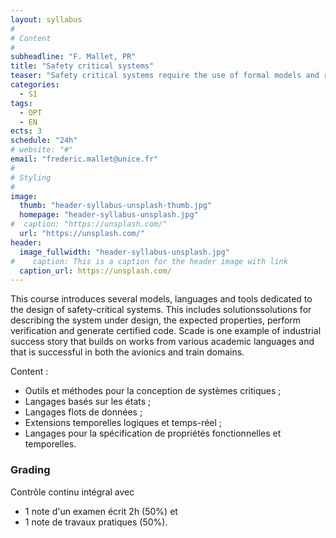 ```yaml
---
layout: syllabus
#
# Content
#
subheadline: "F. Mallet, PR"
title: "Safety critical systems"
teaser: "Safety critical systems require the use of formal models and rely on exhaustive analysis techniques to ensure that the software actually do what it is supposed to do (with regards to the requirements) et do it correctly (without bugs). This lecture gives an overview of some techniques and languages used in that context."
categories:
  - S1
tags:
  - OPT
  - EN
ects: 3
schedule: "24h"
# website: "#"
email: "frederic.mallet@unice.fr"
#
# Styling
#
image:
  thumb: "header-syllabus-unsplash-thumb.jpg"
  homepage: "header-syllabus-unsplash.jpg"
#  caption: "https://unsplash.com/"
  url: "https://unsplash.com/"
header:
  image_fullwidth: "header-syllabus-unsplash.jpg"
#    caption: This is a caption for the header image with link
  caption_url: https://unsplash.com/  
---
```

This course introduces several models, languages and tools dedicated to the design of safety-critical systems.
This includes solutionssolutions for describing the system under design, the expected properties, perform verification and generate certified  code. Scade is one example of industrial success story that builds on works from various academic languages and that is successful in both the avionics and train domains.

Content :
- Outils et méthodes pour la conception de systèmes critiques ;
- Langages basés sur les états ; 
- Langages flots de données ; 
- Extensions temporelles logiques et temps-réel ;
- Langages pour la spécification de propriétés fonctionnelles et temporelles.

### Grading ###

Contrôle continu intégral avec
- 1 note d'un examen écrit 2h (50%) et 
- 1 note de travaux pratiques (50%).
